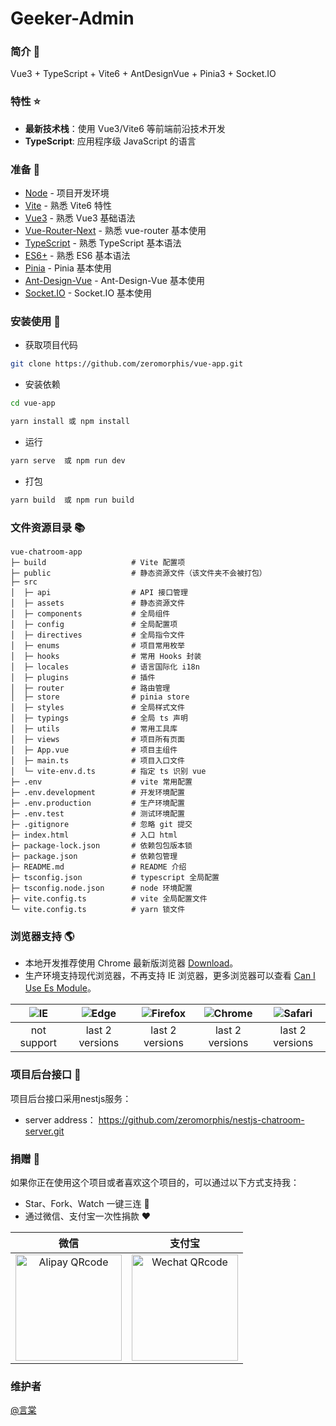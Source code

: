 <!--
 * @Author: 言棠
 * @version: 3.0.0
 * @Descripttion: 授人以渔，功德无量，利在千秋
 * @Date: 2022-04-14 20:10:18
 * @LastEditors: Please set LastEditors
 * @LastEditTime: 2025-05-03 20:27:45
-->
# Geeker-Admin

### 简介 📖

Vue3 + TypeScript + Vite6 + AntDesignVue + Pinia3 + Socket.IO

### 特性 ⭐

- **最新技术栈**：使用 Vue3/Vite6 等前端前沿技术开发
- **TypeScript**: 应用程序级 JavaScript 的语言

### 准备 🔨

- [Node](http://nodejs.org/) - 项目开发环境
- [Vite](https://vitejs.dev/) - 熟悉 Vite6 特性
- [Vue3](https://v3.vuejs.org/) - 熟悉 Vue3 基础语法
- [Vue-Router-Next](https://next.router.vuejs.org/) - 熟悉 vue-router 基本使用
- [TypeScript](https://www.typescriptlang.org/) - 熟悉 TypeScript 基本语法
- [ES6+](http://es6.ruanyifeng.com/) - 熟悉 ES6 基本语法
- [Pinia](https://pinia.vuejs.org/) - Pinia 基本使用
- [Ant-Design-Vue](https://www.antdv.com) - Ant-Design-Vue 基本使用
- [Socket.IO](https://socket.io/zh-CN/) - Socket.IO 基本使用

### 安装使用 📔

- 获取项目代码

```bash
git clone https://github.com/zeromorphis/vue-app.git
```

- 安装依赖

```bash
cd vue-app

yarn install 或 npm install

```

- 运行

```bash
yarn serve  或 npm run dev
```

- 打包

```bash
yarn build  或 npm run build 
```

### 文件资源目录 📚

```text
vue-chatroom-app
├─ build                   # Vite 配置项
├─ public                  # 静态资源文件（该文件夹不会被打包）
├─ src
│  ├─ api                  # API 接口管理
│  ├─ assets               # 静态资源文件
│  ├─ components           # 全局组件
│  ├─ config               # 全局配置项
│  ├─ directives           # 全局指令文件
│  ├─ enums                # 项目常用枚举
│  ├─ hooks                # 常用 Hooks 封装
│  ├─ locales              # 语言国际化 i18n
│  ├─ plugins              # 插件
│  ├─ router               # 路由管理
│  ├─ store                # pinia store
│  ├─ styles               # 全局样式文件
│  ├─ typings              # 全局 ts 声明
│  ├─ utils                # 常用工具库
│  ├─ views                # 项目所有页面
│  ├─ App.vue              # 项目主组件
│  ├─ main.ts              # 项目入口文件
│  └─ vite-env.d.ts        # 指定 ts 识别 vue
├─ .env                    # vite 常用配置
├─ .env.development        # 开发环境配置
├─ .env.production         # 生产环境配置
├─ .env.test               # 测试环境配置
├─ .gitignore              # 忽略 git 提交
├─ index.html              # 入口 html
├─ package-lock.json       # 依赖包包版本锁
├─ package.json            # 依赖包管理
├─ README.md               # README 介绍
├─ tsconfig.json           # typescript 全局配置
├─ tsconfig.node.json      # node 环境配置
├─ vite.config.ts          # vite 全局配置文件
└─ vite.config.ts          # yarn 锁文件
```

### 浏览器支持 🌎

- 本地开发推荐使用 Chrome 最新版浏览器 [Download](https://www.google.com/intl/zh-CN/chrome/)。
- 生产环境支持现代浏览器，不再支持 IE 浏览器，更多浏览器可以查看 [Can I Use Es Module](https://caniuse.com/?search=ESModule)。

| ![IE](https://i.imgtg.com/2023/04/11/8z7ot.png) | ![Edge](https://i.imgtg.com/2023/04/11/8zr3p.png) | ![Firefox](https://i.imgtg.com/2023/04/11/8zKiU.png) | ![Chrome](https://i.imgtg.com/2023/04/11/8zNrx.png) | ![Safari](https://i.imgtg.com/2023/04/11/8zeGj.png) |
| :---------------------------------------------: | :-----------------------------------------------: | :--------------------------------------------------: | :-------------------------------------------------: | :-------------------------------------------------: |
|                   not support                   |                  last 2 versions                  |                   last 2 versions                    |                   last 2 versions                   |                   last 2 versions                   |

### 项目后台接口 🧩

项目后台接口采用nestjs服务：

- server address： https://github.com/zeromorphis/nestjs-chatroom-server.git

### 捐赠 🍵

如果你正在使用这个项目或者喜欢这个项目的，可以通过以下方式支持我：

- Star、Fork、Watch 一键三连 🚀
- 通过微信、支付宝一次性捐款 ❤

|                                        微信                                        |                                       支付宝                                       |
| :--------------------------------------------------------------------------------: | :--------------------------------------------------------------------------------: |
| <img src="https://i.imgtg.com/2023/01/16/QRzBX.png" alt="Alipay QRcode" width=170> | <img src="https://i.imgtg.com/2023/01/16/QRFZt.png" alt="Wechat QRcode" width=170> |

### 维护者

[@言棠](https://github.com/zeromorphis)